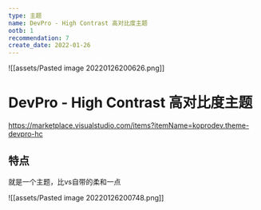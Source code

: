 ```yaml
---
type: 主题
name: DevPro - High Contrast 高对比度主题
ootb: 1
recommendation: 7
create_date: 2022-01-26
---
```


![[assets/Pasted image 20220126200626.png]]

# DevPro - High Contrast 高对比度主题

https://marketplace.visualstudio.com/items?itemName=koprodev.theme-devpro-hc

## 特点

就是一个主题，比vs自带的柔和一点

![[assets/Pasted image 20220126200748.png]]